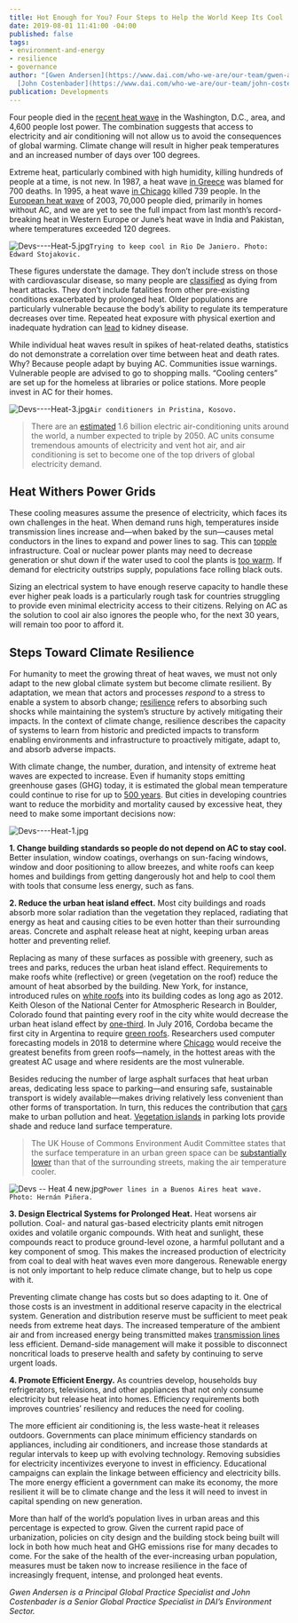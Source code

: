 ```yaml
---
title: Hot Enough for You? Four Steps to Help the World Keep Its Cool
date: 2019-08-01 11:41:00 -04:00
published: false
tags:
- environment-and-energy
- resilience
- governance
author: "[Gwen Andersen](https://www.dai.com/who-we-are/our-team/gwen-andersen) and
  [John Costenbader](https://www.dai.com/who-we-are/our-team/john-costenbader)"
publication: Developments
---
```


Four people died in the [recent heat wave](https://www.cbsnews.com/live-news/heat-wave-2019-extreme-heat-advisory-warning-deaths-latest-weather-forecast-us-nyc-2019-07-20/) in the Washington, D.C., area, and 4,600 people lost power. The combination suggests that access to electricity and air conditioning will not allow us to avoid the consequences of global warming. Climate change will result in higher peak temperatures and an increased number of days over 100 degrees.




Extreme heat, particularly combined with high humidity, killing hundreds of people at a time, is not new. In 1987, a heat wave [in Greece](https://www.latimes.com/archives/la-xpm-1987-07-27-mn-3971-story.html) was blamed for 700 deaths. In 1995, a heat wave [in Chicago](https://www.citylab.com/environment/2019/06/extreme-heat-wave-data-deaths-health-risks-climate-change/590941/) killed 739 people. In the [European heat wave](https://www.nationalgeographic.com/environment/2019/06/europe-has-had-five-500-year-summers-in-15-years/) of 2003, 70,000 people died, primarily in homes without AC, and we are yet to see the full impact from last month’s record-breaking heat in Western Europe or June’s heat wave in India and Pakistan, where temperatures exceeded 120 degrees.  

![Devs----Heat-5.jpg](/uploads/Devs----Heat-5.jpg)`Trying to keep cool in Rio De Janiero. Photo: Edward Stojakovic.`

These figures understate the damage. They don’t include stress on those with cardiovascular disease, so many people are [classified](https://www.eurekalert.org/pub_releases/2018-03/acoc-hao022718.php?utm_source=Climate+News+Network&utm_campaign=c7c5130976-) as dying from heart attacks. They don’t include fatalities from other pre-existing conditions exacerbated by prolonged heat. Older populations are particularly vulnerable because the body’s ability to regulate its temperature decreases over time. Repeated heat exposure with physical exertion and inadequate hydration can [lead](https://www.ncbi.nlm.nih.gov/pmc/articles/PMC4974898/) to kidney disease.

While individual heat waves result in spikes of heat-related deaths, statistics do not demonstrate a correlation over time between heat and death rates. Why? Because people adapt by buying AC. Communities issue warnings. Vulnerable people are advised to go to shopping malls. “Cooling centers” are set up for the homeless at libraries or police stations. More people invest in AC for their homes.

![Devs----Heat-3.jpg](/uploads/Devs----Heat-3.jpg)`Air conditioners in Pristina, Kosovo.`

> There are an [estimated](https://edition.cnn.com/2019/07/26/europe/ac-climate-crisis-heat-waves-intl/index.html) 1.6 billion electric air-conditioning units around the world, a number expected to triple by 2050. AC units consume tremendous amounts of electricity and vent hot air, and air conditioning is set to become one of the top drivers of global electricity demand.


## Heat Withers Power Grids

These cooling measures assume the presence of electricity, which faces its own challenges in the heat. When demand runs high, temperatures inside transmission lines increase and—when baked by the sun—causes metal conductors in the lines to expand and power lines to sag. This can [topple](https://www.eenews.net/stories/1060771407) infrastructure. Coal or nuclear power plants may need to decrease generation or shut down if the water used to cool the plants is [too warm](https://www.eenews.net/stories/1060771407). If demand for electricity outstrips supply, populations face rolling black outs.

Sizing an electrical system to have enough reserve capacity to handle these ever higher peak loads is a particularly rough task for countries struggling to provide even minimal electricity access to their citizens. Relying on AC as the solution to cool air also ignores the people who, for the next 30 years, will remain too poor to afford it.


## Steps Toward Climate Resilience 

For humanity to meet the growing threat of heat waves, we must not only adapt to the new global climate system but become climate resilient. By adaptation, we mean that actors and processes *respond* to a stress to enable a system to absorb change; [resilience](http://michaelschoon.files.wordpress.com/2011/05/historical_critique-of-resilience-working-paper.pdf) refers to absorbing such shocks while maintaining the system’s structure by actively mitigating their impacts. In the context of climate change, resilience describes the capacity of systems to learn from historic and predicted impacts to transform enabling environments and infrastructure to proactively mitigate, adapt to, and absorb adverse impacts.

With climate change, the number, duration, and intensity of extreme heat waves are expected to increase. Even if humanity stops emitting greenhouse gases (GHG) today, it is estimated the global mean temperature could continue to rise for up to [500 years](https://www.princeton.edu/news/2013/11/24/even-if-emissions-stop-carbon-dioxide-could-warm-earth-centuries). But cities in developing countries want to reduce the morbidity and mortality caused by excessive heat, they need to make some important decisions now:

![Devs----Heat-1.jpg](/uploads/Devs----Heat-1.jpg)

**1. Change building standards so people do not depend on AC to stay cool.** Better insulation, window coatings, overhangs on sun-facing windows, window and door positioning to allow breezes, and white roofs can keep homes and buildings from getting dangerously hot and help to cool them with tools that consume less energy, such as fans.  

**2. Reduce the urban heat island effect.** Most city buildings and roads absorb more solar radiation than the vegetation they replaced, radiating that energy as heat and causing cities to be even hotter than their surrounding areas. Concrete and asphalt release heat at night, keeping urban areas hotter and preventing relief.

Replacing as many of these surfaces as possible with greenery, such as trees and parks, reduces the urban heat island effect. Requirements to make roofs white (reflective) or green (vegetation on the roof) reduce the amount of heat absorbed by the building. New York, for instance, introduced rules on [white roofs](https://e360.yale.edu/features/urban-heat-can-white-roofs-help-cool-the-worlds-warming-cities) into its building codes as long ago as 2012. Keith Oleson of the National Center for Atmospheric Research in Boulder, Colorado found that painting every roof in the city white would decrease the urban heat island effect by [one-third](https://e360.yale.edu/features/urban-heat-can-white-roofs-help-cool-the-worlds-warming-cities). In July 2016, Cordoba became the first city in Argentina to require [green roofs](https://news.nationalgeographic.com/2016/10/san-francisco-green-roof-law/). Researchers used computer forecasting models in 2018 to determine where [Chicago](https://iopscience.iop.org/article/10.1088/1748-9326/aad93c) would receive the greatest benefits from green roofs—namely, in the hottest areas with the greatest AC usage and where residents are the most vulnerable.

Besides reducing the number of large asphalt surfaces that heat urban areas, dedicating less space to parking—and ensuring safe, sustainable transport is widely available—makes driving relatively less convenient than other forms of transportation. In turn, this reduces the contribution that [cars](https://waset.org/publications/10002199/impact-of-the-transport-on-the-urban-heat-island) make to urban pollution and heat. [Vegetation islands](https://www.researchgate.net/publication/229362808_Evaluating_the_potential_for_urban_heat-island_mitigation_by_greening_parking_lots) in parking lots provide shade and reduce land surface temperature. 

> The UK House of Commons Environment Audit Committee states that the surface temperature in an urban green space can be [substantially lower](https://edition.cnn.com/2019/07/26/europe/ac-climate-crisis-heat-waves-intl/index.html) than that of the surrounding streets, making the air temperature cooler.  

![Devs -- Heat 4 new.jpg](/uploads/Devs%20--%20Heat%204%20new.jpg)`Power lines in a Buenos Aires heat wave. Photo: Hernán Piñera.`

**3. Design Electrical Systems for Prolonged Heat.** Heat worsens air pollution. Coal- and natural gas-based electricity plants emit nitrogen oxides and volatile organic compounds. With heat and sunlight, these compounds react to produce ground-level ozone, a harmful pollutant and a key component of smog. This makes the increased production of electricity from coal to deal with heat waves even more dangerous. Renewable energy is not only important to help reduce climate change, but to help us cope with it.

Preventing climate change has costs but so does adapting to it. One of those costs is an investment in additional reserve capacity in the electrical system. Generation and distribution reserve must be sufficient to meet peak needs from extreme heat days. The increased temperature of the ambient air and from increased energy being transmitted makes [transmission lines](https://www.eenews.net/stories/1060771407) less efficient. Demand-side management will make it possible to disconnect noncritical loads to preserve health and safety by continuing to serve urgent loads.
 
**4. Promote Efficient Energy.** As countries develop, households buy refrigerators, televisions, and other appliances that not only consume electricity but release heat into homes. Efficiency requirements both improves countries’ resiliency and reduces the need for cooling.

The more efficient air conditioning is, the less waste-heat it releases outdoors. Governments can place minimum efficiency standards on appliances, including air conditioners, and increase those standards at regular intervals to keep up with evolving technology. Removing subsidies for electricity incentivizes everyone to invest in efficiency. Educational campaigns can explain the linkage between efficiency and electricity bills. The more energy efficient a government can make its economy, the more resilient it will be to climate change and the less it will need to invest in capital spending on new generation.

More than half of the world’s population lives in urban areas and this percentage is expected to grow. Given the current rapid pace of urbanization, policies on city design and the building stock being built will lock in both how much heat and GHG emissions rise for many decades to come. For the sake of the health of the ever-increasing urban population, measures must be taken now to increase resilience in the face of increasingly frequent, intense, and prolonged heat events.

*Gwen Andersen is a Principal Global Practice Specialist and John Costenbader is a Senior Global Practice Specialist in DAI’s Environment Sector.*